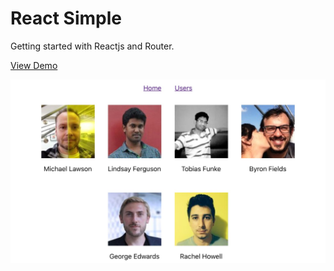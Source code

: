 
# React Simple
Getting started with Reactjs and Router.

[View Demo](https://van-code.github.io/React-Simple/)

![user screen](screen.jpg)
